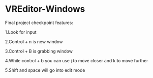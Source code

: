 # VREditor-Windows
Final project checkpoint features:


1.Look for input

2.Control + n is new window

3.Control + B is grabbing window

4.While control + b you can use j to move closer and k to move further

5.Shift and space will go into edit mode
